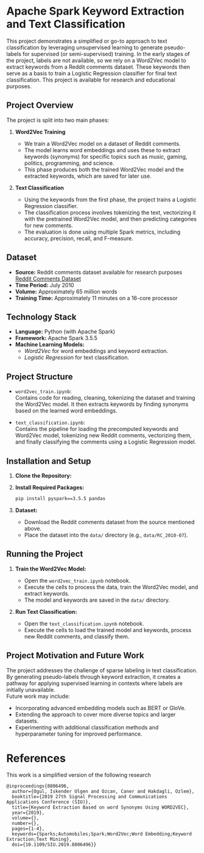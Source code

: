 # Apache Spark Keyword Extraction and Text Classification

This project demonstrates a simplified or go-to approach to text classification by leveraging unsupervised learning to generate pseudo-labels for supervised (or semi-supervised) training. In the early stages of the project, labels are not available, so we rely on a Word2Vec model to extract keywords from a Reddit comments dataset. These keywords then serve as a basis to train a Logistic Regression classifier for final text classification. This project is available for research and educational purposes.

## Project Overview

The project is split into two main phases:

1. **Word2Vec Training**
   - We train a Word2Vec model on a dataset of Reddit comments.
   - The model learns word embeddings and uses these to extract keywords (synonyms) for specific topics such as music, gaming, politics, programming, and science.
   - This phase produces both the trained Word2Vec model and the extracted keywords, which are saved for later use.

2. **Text Classification**
   - Using the keywords from the first phase, the project trains a Logistic Regression classifier.
   - The classification process involves tokenizing the text, vectorizing it with the pretrained Word2Vec model, and then predicting categories for new comments.
   - The evaluation is done using multiple Spark metrics, including accuracy, precision, recall, and F-measure.

## Dataset

- **Source:** Reddit comments dataset available for research purposes  
  [Reddit Comments Dataset](https://www.reddit.com/r/datasets/comments/3bxlg7/i_have_every_publicly_available_reddit_comment/?rdt=64383)
- **Time Period:** July 2010
- **Volume:** Approximately 65 million words
- **Training Time:** Approximately 11 minutes on a 16-core processor

## Technology Stack

- **Language:** Python (with Apache Spark)
- **Framework:** Apache Spark 3.5.5
- **Machine Learning Models:**
  - *Word2Vec* for word embeddings and keyword extraction.
  - *Logistic Regression* for text classification.

## Project Structure

- `word2vec_train.ipynb`:  
  Contains code for reading, cleaning, tokenizing the dataset and training the Word2Vec model. It then extracts keywords by finding synonyms based on the learned word embeddings.
  
- `text_classification.ipynb`:  
  Contains the pipeline for loading the precomputed keywords and Word2Vec model, tokenizing new Reddit comments, vectorizing them, and finally classifying the comments using a Logistic Regression model.

## Installation and Setup

1. **Clone the Repository:**

2. **Install Required Packages:**

   ```bash
   pip install pyspark==3.5.5 pandas
   ```

3. **Dataset:**

   - Download the Reddit comments dataset from the source mentioned above.
   - Place the dataset into the `data/` directory (e.g., `data/RC_2010-07`).

## Running the Project

1. **Train the Word2Vec Model:**

   - Open the `word2vec_train.ipynb` notebook.
   - Execute the cells to process the data, train the Word2Vec model, and extract keywords.
   - The model and keywords are saved in the `data/` directory.

2. **Run Text Classification:**

   - Open the `text_classification.ipynb` notebook.
   - Execute the cells to load the trained model and keywords, process new Reddit comments, and classify them.

## Project Motivation and Future Work

The project addresses the challenge of sparse labeling in text classification. By generating pseudo-labels through keyword extraction, it creates a pathway for applying supervised learning in contexts where labels are initially unavailable.  
Future work may include:
- Incorporating advanced embedding models such as BERT or GloVe.
- Extending the approach to cover more diverse topics and larger datasets.
- Experimenting with additional classification methods and hyperparameter tuning for improved performance.

# References

This work is a simplified version of the following research

```
@inproceedings{8806496,
  author={Ogul, Iskender Ulgen and Ozcan, Caner and Hakdagli, Ozlem},
  booktitle={2019 27th Signal Processing and Communications Applications Conference (SIU)}, 
  title={Keyword Extraction Based on word Synonyms Using WORD2VEC}, 
  year={2019},
  volume={},
  number={},
  pages={1-4},
  keywords={Sparks;Automobiles;Spark;Word2Vec;Word Embedding;Keyword Extraction;Text Mining},
  doi={10.1109/SIU.2019.8806496}}
```
